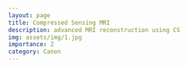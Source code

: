 ```yaml
---
layout: page
title: Compressed Sensing MRI
description: advanced MRI reconstruction using CS
img: assets/img/1.jpg
importance: 2
category: Canon
---
```

